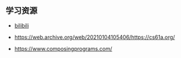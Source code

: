 ## 学习资源

* [bilibili](https://www.bilibili.com/video/BV1s3411G7yM/?buvid=Y843DB827A618F0C426DAF2ACA32D03964F1&from_spmid=search.search-result.0.0&is_story_h5=false&mid=ZZGMQA4t%2BMw3rgrLk5QMZg%3D%3D&p=1&plat_id=114&share_from=ugc&share_medium=iphone_i&share_plat=ios&share_session_id=C8DD3784-8E03-48CC-90C3-41AAD4F9E0BF&share_source=WEIXIN&share_tag=s_i&spmid=united.player-video-detail.0.0&timestamp=1719403092&unique_k=ZmSQ475&up_id=95093036)

* https://web.archive.org/web/20210104105406/https://cs61a.org/

* https://www.composingprograms.com/

